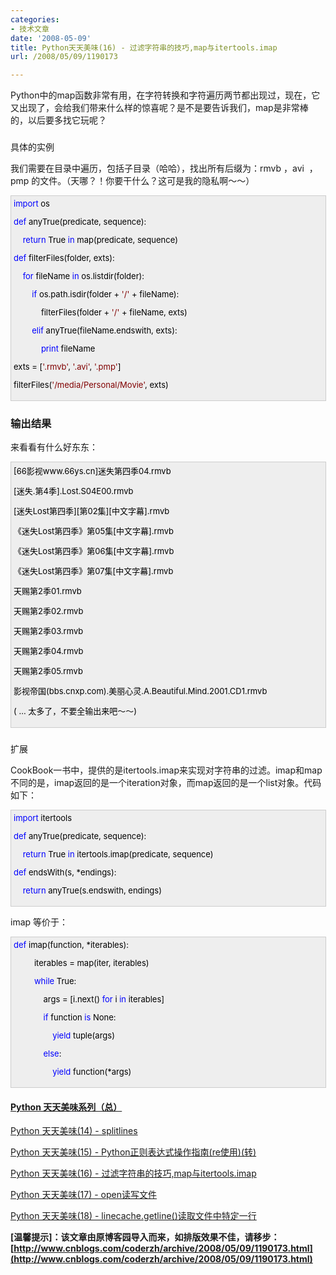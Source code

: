 ```yaml
---
categories:
- 技术文章
date: '2008-05-09'
title: Python天天美味(16) - 过滤字符串的技巧,map与itertools.imap
url: /2008/05/09/1190173

---
```



Python中的map函数非常有用，在字符转换和字符遍历两节都出现过，现在，它又出现了，会给我们带来什么样的惊喜呢？是不是要告诉我们，map是非常棒的，以后要多找它玩呢？

### 
具体的实例

我们需要在目录中遍历，包括子目录（哈哈），找出所有后缀为：rmvb ，avi&nbsp; ，pmp 的文件。（天哪？！你要干什么？这可是我的隐私啊～～）

<div style="border: 1px solid #cccccc; padding: 4px 5px 4px 4px; background-color: #eeeeee; font-size: 13px; width: 98%;"><span style="color: #0000ff;">import</span><span style="color: #000000;">&nbsp;os



</span><span style="color: #0000ff;">def</span><span style="color: #000000;">&nbsp;anyTrue(predicate,&nbsp;sequence):

&nbsp;&nbsp;&nbsp;&nbsp;</span><span style="color: #0000ff;">return</span><span style="color: #000000;">&nbsp;True&nbsp;</span><span style="color: #0000ff;">in</span><span style="color: #000000;">&nbsp;map(predicate,&nbsp;sequence)



</span><span style="color: #0000ff;">def</span><span style="color: #000000;">&nbsp;filterFiles(folder,&nbsp;exts):

&nbsp;&nbsp;&nbsp;&nbsp;</span><span style="color: #0000ff;">for</span><span style="color: #000000;">&nbsp;fileName&nbsp;</span><span style="color: #0000ff;">in</span><span style="color: #000000;">&nbsp;os.listdir(folder):

&nbsp;&nbsp;&nbsp;&nbsp;&nbsp;&nbsp;&nbsp;&nbsp;</span><span style="color: #0000ff;">if</span><span style="color: #000000;">&nbsp;os.path.isdir(folder&nbsp;</span><span style="color: #000000;">+</span><span style="color: #000000;">&nbsp;</span><span style="color: #800000;">'</span><span style="color: #800000;">/</span><span style="color: #800000;">'</span><span style="color: #000000;">&nbsp;</span><span style="color: #000000;">+</span><span style="color: #000000;">&nbsp;fileName):

&nbsp;&nbsp;&nbsp;&nbsp;&nbsp;&nbsp;&nbsp;&nbsp;&nbsp;&nbsp;&nbsp;&nbsp;filterFiles(folder&nbsp;</span><span style="color: #000000;">+</span><span style="color: #000000;">&nbsp;</span><span style="color: #800000;">'</span><span style="color: #800000;">/</span><span style="color: #800000;">'</span><span style="color: #000000;">&nbsp;</span><span style="color: #000000;">+</span><span style="color: #000000;">&nbsp;fileName,&nbsp;exts)

&nbsp;&nbsp;&nbsp;&nbsp;&nbsp;&nbsp;&nbsp;&nbsp;</span><span style="color: #0000ff;">elif</span><span style="color: #000000;">&nbsp;anyTrue(fileName.endswith,&nbsp;exts):

&nbsp;&nbsp;&nbsp;&nbsp;&nbsp;&nbsp;&nbsp;&nbsp;&nbsp;&nbsp;&nbsp;&nbsp;</span><span style="color: #0000ff;">print</span><span style="color: #000000;">&nbsp;fileName



exts&nbsp;</span><span style="color: #000000;">=</span><span style="color: #000000;">&nbsp;[</span><span style="color: #800000;">'</span><span style="color: #800000;">.rmvb</span><span style="color: #800000;">'</span><span style="color: #000000;">,&nbsp;</span><span style="color: #800000;">'</span><span style="color: #800000;">.avi</span><span style="color: #800000;">'</span><span style="color: #000000;">,&nbsp;</span><span style="color: #800000;">'</span><span style="color: #800000;">.pmp</span><span style="color: #800000;">'</span><span style="color: #000000;">]

filterFiles(</span><span style="color: #800000;">'</span><span style="color: #800000;">/media/Personal/Movie</span><span style="color: #800000;">'</span><span style="color: #000000;">,&nbsp;exts)</span></div>

### 输出结果

来看看有什么好东东：

<div style="border: 1px solid #cccccc; padding: 4px 5px 4px 4px; background-color: #eeeeee; font-size: 13px; width: 98%;"><span style="color: #000000;">[66影视www.66ys.cn]迷失第四季04.rmvb

[迷失.第4季].Lost.S04E00.rmvb

[迷失Lost第四季][第02集][中文字幕].rmvb

《迷失Lost第四季》第05集[中文字幕].rmvb

《迷失Lost第四季》第06集[中文字幕].rmvb

《迷失Lost第四季》第07集[中文字幕].rmvb

天赐第2季01.rmvb

天赐第2季02.rmvb

天赐第2季03.rmvb

天赐第2季04.rmvb

天赐第2季05.rmvb</span><span style="color: #000000;">

影视帝国(bbs.cnxp.com).美丽心灵.A.Beautiful.Mind.</span><span style="color: #000000;">2001</span><span style="color: #000000;">.CD1.rmvb</span><span style="color: #000000;">

( ... 太多了，不要全输出来吧～～)

</span></div>

### 
扩展

CookBook一书中，提供的是itertools.imap来实现对字符串的过滤。imap和map不同的是，imap返回的是一个iteration对象，而map返回的是一个list对象。代码如下：

<div style="border: 1px solid #cccccc; padding: 4px 5px 4px 4px; background-color: #eeeeee; font-size: 13px; width: 98%;"><span style="color: #0000ff;">import</span><span style="color: #000000;">&nbsp;itertools

</span><span style="color: #0000ff;">def</span><span style="color: #000000;">&nbsp;anyTrue(predicate,&nbsp;sequence):

&nbsp;&nbsp;&nbsp;&nbsp;</span><span style="color: #0000ff;">return</span><span style="color: #000000;">&nbsp;True&nbsp;</span><span style="color: #0000ff;">in</span><span style="color: #000000;">&nbsp;itertools.imap(predicate,&nbsp;sequence)

</span><span style="color: #0000ff;">def</span><span style="color: #000000;">&nbsp;endsWith(s,&nbsp;</span><span style="color: #000000;">*</span><span style="color: #000000;">endings):

&nbsp;&nbsp;&nbsp;&nbsp;</span><span style="color: #0000ff;">return</span><span style="color: #000000;">&nbsp;anyTrue(s.endswith,&nbsp;endings)</span></div>

imap 等价于：

<div style="border: 1px solid #cccccc; padding: 4px 5px 4px 4px; background-color: #eeeeee; font-size: 13px; width: 98%;"><span style="color: #0000ff;">def</span><span style="color: #000000;">&nbsp;imap(function,&nbsp;</span><span style="color: #000000;">*</span><span style="color: #000000;">iterables):

&nbsp;&nbsp;&nbsp;&nbsp;&nbsp;&nbsp;&nbsp;&nbsp;&nbsp;iterables&nbsp;</span><span style="color: #000000;">=</span><span style="color: #000000;">&nbsp;map(iter,&nbsp;iterables)

&nbsp;&nbsp;&nbsp;&nbsp;&nbsp;&nbsp;&nbsp;&nbsp;&nbsp;</span><span style="color: #0000ff;">while</span><span style="color: #000000;">&nbsp;True:

&nbsp;&nbsp;&nbsp;&nbsp;&nbsp;&nbsp;&nbsp;&nbsp;&nbsp;&nbsp;&nbsp;&nbsp;&nbsp;args&nbsp;</span><span style="color: #000000;">=</span><span style="color: #000000;">&nbsp;[i.next()&nbsp;</span><span style="color: #0000ff;">for</span><span style="color: #000000;">&nbsp;i&nbsp;</span><span style="color: #0000ff;">in</span><span style="color: #000000;">&nbsp;iterables]

&nbsp;&nbsp;&nbsp;&nbsp;&nbsp;&nbsp;&nbsp;&nbsp;&nbsp;&nbsp;&nbsp;&nbsp;&nbsp;</span><span style="color: #0000ff;">if</span><span style="color: #000000;">&nbsp;function&nbsp;</span><span style="color: #0000ff;">is</span><span style="color: #000000;">&nbsp;None:

&nbsp;&nbsp;&nbsp;&nbsp;&nbsp;&nbsp;&nbsp;&nbsp;&nbsp;&nbsp;&nbsp;&nbsp;&nbsp;&nbsp;&nbsp;&nbsp;&nbsp;</span><span style="color: #0000ff;">yield</span><span style="color: #000000;">&nbsp;tuple(args)

&nbsp;&nbsp;&nbsp;&nbsp;&nbsp;&nbsp;&nbsp;&nbsp;&nbsp;&nbsp;&nbsp;&nbsp;&nbsp;</span><span style="color: #0000ff;">else</span><span style="color: #000000;">:

&nbsp;&nbsp;&nbsp;&nbsp;&nbsp;&nbsp;&nbsp;&nbsp;&nbsp;&nbsp;&nbsp;&nbsp;&nbsp;&nbsp;&nbsp;&nbsp;&nbsp;</span><span style="color: #0000ff;">yield</span><span style="color: #000000;">&nbsp;function(</span><span style="color: #000000;">*</span><span style="color: #000000;">args)</span></div>

#### [Python  天天美味系列（总）](http://www.cnblogs.com/coderzh/archive/2008/07/08/pythoncookbook.html)

[Python    天天美味(14) - splitlines](http://www.cnblogs.com/coderzh/archive/2008/05/05/1183967.html) &nbsp;
  
[Python    天天美味(15) - Python正则表达式操作指南(re使用)(转)](http://www.cnblogs.com/coderzh/archive/2008/05/06/1185755.html) &nbsp;
  
[Python    天天美味(16) - 过滤字符串的技巧,map与itertools.imap](http://www.cnblogs.com/coderzh/archive/2008/05/09/1190173.html) &nbsp;
  
[Python    天天美味(17) - open读写文件](http://www.cnblogs.com/coderzh/archive/2008/05/10/1191410.html) &nbsp;
  
[Python    天天美味(18) - linecache.getline()读取文件中特定一行](http://www.cnblogs.com/coderzh/archive/2008/05/10/1191641.html) &nbsp;


**[温馨提示]：该文章由原博客园导入而来，如排版效果不佳，请移步：[http://www.cnblogs.com/coderzh/archive/2008/05/09/1190173.html](http://www.cnblogs.com/coderzh/archive/2008/05/09/1190173.html)**
